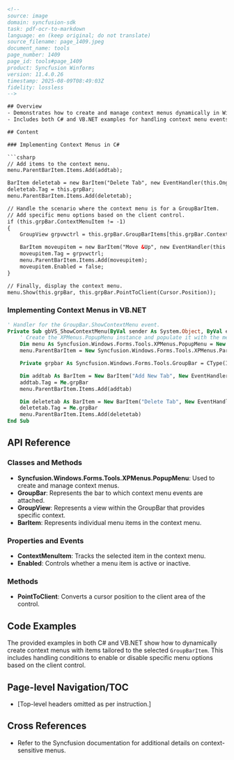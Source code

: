 ```html
<!-- 
source: image
domain: syncfusion-sdk
task: pdf-ocr-to-markdown
language: en (keep original; do not translate)
source_filename: page_1409.jpeg
document_name: tools
page_number: 1409
page_id: tools#page_1409
product: Syncfusion Winforms
version: 11.4.0.26
timestamp: 2025-08-09T08:49:03Z
fidelity: lossless
-->

## Overview
- Demonstrates how to create and manage context menus dynamically in Windows Forms.
- Includes both C# and VB.NET examples for handling context menu events and displaying client-specific menu options.

## Content

### Implementing Context Menus in C#

```csharp
// Add items to the context menu.
menu.ParentBarItem.Items.Add(addtab);

BarItem deletetab = new BarItem("Delete Tab", new EventHandler(this.OngbMenuRemoveGroup()));
deletetab.Tag = this.grpBar;
menu.ParentBarItem.Items.Add(deletetab);

// Handle the scenario where the context menu is for a GroupBarItem.
// Add specific menu options based on the client control.
if (this.grpBar.ContextMenuItem != -1)
{
    GroupView grpvwctrl = this.grpBar.GroupBarItems[this.grpBar.ContextMenuItem].Client as GroupView;

    BarItem moveupitem = new BarItem("Move &Up", new EventHandler(this.OngbVSMenuMoveUpDown));
    moveupitem.Tag = grpvwctrl;
    menu.ParentBarItem.Items.Add(moveupitem);
    moveupitem.Enabled = false;
}

// Finally, display the context menu.
menu.Show(this.grpBar, this.grpBar.PointToClient(Cursor.Position));
```

### Implementing Context Menus in VB.NET

```vb
' Handler for the GroupBar.ShowContextMenu event.
Private Sub gbVS_ShowContextMenu(ByVal sender As System.Object, ByVal e As System.EventArgs) Handles gbVStudio.ShowContextMenu
    ' Create the XPMenus.PopupMenu instance and populate it with the menu items.
    Dim menu As Syncfusion.Windows.Forms.Tools.XPMenus.PopupMenu = New Syncfusion.Windows.Forms.Tools.XPMenus.PopupMenu()
    menu.ParentBarItem = New Syncfusion.Windows.Forms.Tools.XPMenus.ParentBarItem()

    Private grpbar As Syncfusion.Windows.Forms.Tools.GroupBar = CType(IIf(TypeOf sender Is GroupBar, sender, Nothing), GroupBar)

    Dim addtab As BarItem = New BarItem("Add New Tab", New EventHandler(Me.OngbVSMenuAddNewTab))
    addtab.Tag = Me.grpBar
    menu.ParentBarItem.Items.Add(addtab)

    Dim deletetab As BarItem = New BarItem("Delete Tab", New EventHandler(Me.OngbMenuRemoveGroup))
    deletetab.Tag = Me.grpBar
    menu.ParentBarItem.Items.Add(deletetab)
End Sub
```

## API Reference

### Classes and Methods
- **Syncfusion.Windows.Forms.Tools.XPMenus.PopupMenu**: Used to create and manage context menus.
- **GroupBar**: Represents the bar to which context menu events are attached.
- **GroupView**: Represents a view within the GroupBar that provides specific context.
- **BarItem**: Represents individual menu items in the context menu.

### Properties and Events
- **ContextMenuItem**: Tracks the selected item in the context menu.
- **Enabled**: Controls whether a menu item is active or inactive.

### Methods
- **PointToClient**: Converts a cursor position to the client area of the control.

## Code Examples

The provided examples in both C# and VB.NET show how to dynamically create context menus with items tailored to the selected `GroupBarItem`. This includes handling conditions to enable or disable specific menu options based on the client control.

## Page-level Navigation/TOC
- [Top-level headers omitted as per instruction.]

## Cross References
- Refer to the Syncfusion documentation for additional details on context-sensitive menus.

<!-- tags: [WinForms, Syncfusion, GroupBar, ContextMenu, C#, VB.NET, XPMenus, Customization, DynamicMenu] keywords: [syncfusion winsforms, groupbar, contextmenu, xpmenus, dynamic menu options, enable/disable menu items] -->
```